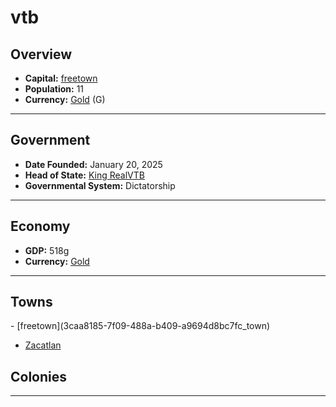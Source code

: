 <!--UNDEDITED FILE, remove this entire line if this file has been edited!-->
# <!--NAME-->vtb<!--NAME-->

## Overview

- **Capital:** <!--CAPITAL_LINK-->[freetown](3caa8185-7f09-488a-b409-a9694d8bc7fc_town)<!--CAPITAL_LINK-->
- **Population:** <!--POPULATION-->11<!--POPULATION-->
- **Currency:** <!--CURRENCY_LINK-->[Gold](Gold_currency)<!--CURRENCY_LINK--> (<!--CURRENCY_ABV-->G<!--CURRENCY_ABV-->)

---

## Government

- **Date Founded:** <!--FOUNDED-->January 20, 2025<!--FOUNDED-->
- **Head of State:** <!--LEADER_TITLE_LINK-->[King RealVTB](RealVTB_user)<!--LEADER_TITLE_LINK-->
- **Governmental System:** <!--GOVERNMENT-->Dictatorship<!--GOVERNMENT-->

---

## Economy

- **GDP:** <!--GDP-->518g<!--GDP-->
- **Currency:** <!--CURRENCY_LINK-->[Gold](Gold_currency)<!--CURRENCY_LINK-->

---

## Towns

<!--TOWNS-->- [freetown](3caa8185-7f09-488a-b409-a9694d8bc7fc_town)
- [Zacatlan](3349f2df-bbfc-45b8-8353-966102f7544e_town)<!--TOWNS-->

## Colonies

<!--COLONIES--><!--COLONIES-->

---